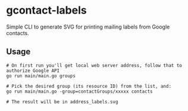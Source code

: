 # gcontact-labels

Simple CLI to generate SVG for printing mailing labels from Google contacts.

## Usage

```
# On first run you'll get local web server address, follow that to authorize Google API
go run main/main.go groups

# Pick the desired group (its resource ID) from the list, and:
go run main/main.go -group=contactGroups/xxxxx contacts

# The result will be in address_labels.svg
```
